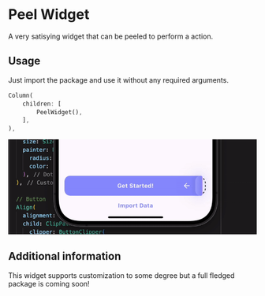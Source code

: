 # Peel Widget
A very satisying widget that can be peeled to perform a action.

## Usage

Just import the package and use it without any required arguments.

```dart
Column(
    children: [
        PeelWidget(),
    ],
),
```

![video](screenshots/video1.gif)

## Additional information

This widget supports customization to some degree but a full fledged package is coming soon!
